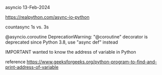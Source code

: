 asyncio
13-Feb-2024

https://realpython.com/async-io-python

countasync
1s vs. 3s


@asyncio.coroutine
DeprecationWarning: "@coroutine" decorator is deprecated since Python 3.8, use "async def" instead



IMPORTANT
wanted to know the address of variable in Python

reference
https://www.geeksforgeeks.org/python-program-to-find-and-print-address-of-variable